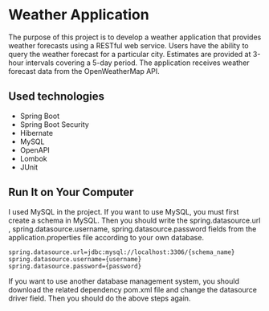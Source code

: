 # Weather Application

The purpose of this project is to develop a weather application that provides weather forecasts using a RESTful web service. Users have the ability to query the weather forecast for a particular city. Estimates are provided at 3-hour intervals covering a 5-day period. The application receives weather forecast data from the OpenWeatherMap API.

## Used technologies

* Spring Boot
* Spring Boot Security
* Hibernate
* MySQL
* OpenAPI
* Lombok
* JUnit

## Run It on Your Computer

I used MySQL in the project. If you want to use MySQL, you must first create a schema in MySQL. Then you should write the spring.datasource.url , spring.datasource.username, spring.datasource.password fields from the application.properties file according to your own database.

```
spring.datasource.url=jdbc:mysql://localhost:3306/{schema_name}
spring.datasource.username={username}
spring.datasource.password={password}
```

If you want to use another database management system, you should download the related dependency pom.xml file and change the datasource driver field. Then you should do the above steps again.
